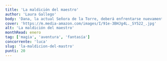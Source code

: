 ```yaml
---
title: 'La maldición del maestro'
author: 'Laura Gallego'
body: 'Dana, la actual Señora de la Torre, deberá enfrentarse nuevamente al Maestro; junto a Fenris y los nuevos discípulos de la escuela, deberá impedir que se cumpla la venganza del antiguo Amo de la Torre.'
cover: 'https://m.media-amazon.com/images/I/91e-3BHJg4L._SY522_.jpg'
alt: 'La maldición del maestro'
monthRead: enero
tag: ['magia', 'aventura', 'fantasía']
concorrente: 'luca'
slug: 'la-maldicion-del-mastro'
punti: 20
---
```

